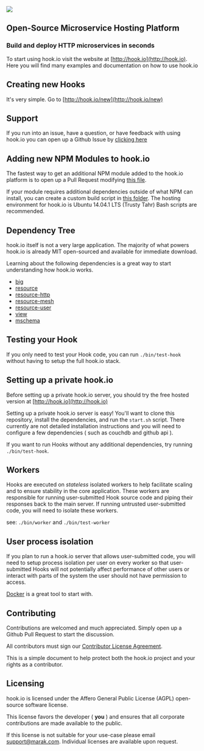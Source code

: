 <img src="http://hook.io/img/logo.png"></img>
## Open-Source Microservice Hosting Platform 

### Build and deploy HTTP microservices in seconds

To start using hook.io visit the website at [http://hook.io](http://hook.io). Here you will find many examples and documentation on how to use hook.io

## Creating new Hooks

It's very simple. Go to [http://hook.io/new](http://hook.io/new)

## Support

If you run into an issue, have a question, or have feedback with using hook.io you can open up a Github Issue by [clicking here](http://github.com/bigcompany/hook.io/issues/new)

## Adding new NPM Modules to hook.io

The fastest way to get an additional NPM module added to the hook.io platform is to open up a Pull Request modifying [this file](https://github.com/bigcompany/hook.io/blob/master/modules/modules.js).

If your module requires additional dependencies outside of what NPM can install, you can create a custom build script in [this folder](https://github.com/bigcompany/hook.io/tree/master/modules/builds). The hosting environment for hook.io is Ubuntu 14.04.1 LTS (Trusty Tahr) Bash scripts are recommended.

## Dependency Tree

hook.io itself is not a very large application. The majority of what powers hook.io is already MIT open-sourced and available for immediate download.

Learning about the following dependencies is a great way to start understanding how hook.io works.

 - [big](http://github.com/bigcompany/big)
 - [resource](http://github.com/bigcompany/resource)
 - [resource-http](http://github.com/bigcompany/http)
 - [resource-mesh](http://github.com/bigcompany/mesh)
 - [resource-user](http://github.com/bigcompany/user)
 - [view](http://github.com/bigcompany/view)
 - [mschema](http://github.com/mschema/mschema)

## Testing your Hook

If you only need to test your Hook code, you can run `./bin/test-hook` without having to setup the full hook.io stack.

## Setting up a private hook.io

Before setting up a private hook.io server, you should try the free hosted version at [http://hook.io](http://hook.io)

Setting up a private hook.io server is easy! You'll want to clone this repository, install the dependencies, and run the `start.sh` script. There currently are not detailed installation instructions and you will need to configure a few dependencies ( such as couchdb and github api ).

If you want to run Hooks without any additional dependencies, try running `./bin/test-hook`.

## Workers

Hooks are executed on *stateless* isolated workers to help facilitate scaling and to ensure stability in the core application. These workers are responsible for running user-submitted Hook source code and piping their responses back to the main server. If running untrusted user-submitted code, you will need to isolate these workers.

see: `./bin/worker` and `./bin/test-worker`

## User process isolation

If you plan to run a hook.io server that allows user-submitted code, you will need to setup process isolation per user on every worker so that user-submitted Hooks will not potentially affect performance of other users or interact with parts of the system the user should not have permission to access.

<a href="http://docker.com">Docker</a> is a great tool to start with.

## Contributing

Contributions are welcomed and much appreciated. Simply open up a Github Pull Request to start the discussion.

All contributors must sign our <a href="https://www.clahub.com/agreements/bigcompany/hook.io">Contributor License Agreement</a>. 

This is a simple document to help protect both the hook.io project and your rights as a contributor.

## Licensing

hook.io is licensed under the Affero General Public License (AGPL) open-source software license. 

This license favors the developer ( **you** ) and ensures that all corporate contributions are made available to the public.

If this license is not suitable for your use-case please email <a href="mailto:support@marak.com">support@marak.com</a>. Individual licenses are available upon request.
